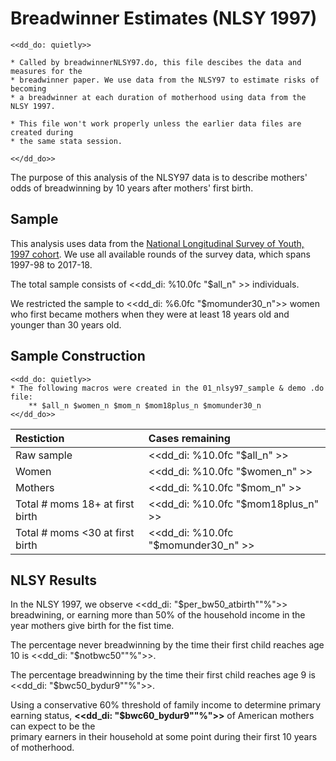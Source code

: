 Breadwinner Estimates (NLSY 1997)
================================================================================
~~~~
<<dd_do: quietly>>

* Called by breadwinnerNLSY97.do, this file descibes the data and measures for the 
* breadwinner paper. We use data from the NLSY97 to estimate risks of becoming 
* a breadwinner at each duration of motherhood using data from the NLSY 1997.

* This file won't work properly unless the earlier data files are created during 
* the same stata session.

<</dd_do>>
~~~~

The purpose of this analysis of the NLSY97 data is to describe mothers' odds of 
breadwinning by 10 years after mothers' first birth. 

Sample
--------------------------------------------------------------------------------
This analysis uses data from the [National Longitudinal Survey of Youth, 1997 cohort](https://www.nlsinfo.org/content/cohorts/nlsy97).
We use all available rounds of the survey data, which spans 1997-98 to 2017-18.

The total sample consists of <<dd_di: %10.0fc "$all_n" >> individuals.

We restricted the sample to <<dd_di: %6.0fc "$momunder30_n">> women who first became 
mothers when they were at least 18 years old and younger than 30 years old.  

Sample Construction
--------------------------------------------------------------------------------
  
~~~~
<<dd_do: quietly>>
* The following macros were created in the 01_nlsy97_sample & demo .do file:
	** $all_n $women_n $mom_n $mom18plus_n $momunder30_n
<</dd_do>>
~~~~
  
|__Restiction__  						| __Cases remaining__ 					 |
|:--------------------------------------|:-------------------------------------- |
|Raw sample								|  <<dd_di: %10.0fc "$all_n" >> 		 |
|Women									|  <<dd_di: %10.0fc "$women_n" >>  		 |
|Mothers								|  <<dd_di: %10.0fc "$mom_n" >> 		 |
|Total # moms 18+ at first birth		|  <<dd_di: %10.0fc "$mom18plus_n" >> 	 |
|Total # moms <30 at first birth		|  <<dd_di: %10.0fc "$momunder30_n" >> 	 |

  
NLSY Results
--------------------------------------------------------------------------------

In the NLSY 1997, we observe <<dd_di: "$per_bw50_atbirth""%">> breadwining, 
or earning more than 50% of the household income in the year mothers give birth for the fist time. 

The percentage never breadwinning by the time their first child reaches age 10 
is <<dd_di: "$notbwc50""%">>.

The percentage breadwinning by the time their first child reaches age 9 is <<dd_di: "$bwc50_bydur9""%">>.

Using a conservative 60% threshold of family income to determine primary earning status, 
__<<dd_di: "$bwc60_bydur9""%">>__ of American mothers can expect to be the  
primary earners in their household at some point during their first 10 years of motherhood.
